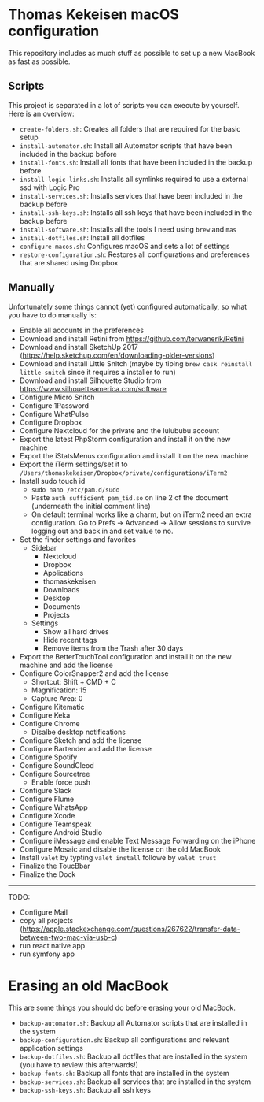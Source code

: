 # Thomas Kekeisen macOS configuration

This repository includes as much stuff as possible to set up a new MacBook as fast as possible.

## Scripts

This project is separated in a lot of scripts you can execute by yourself.
Here is an overview:

* `create-folders.sh`:        Creates all folders that are required for the basic setup
* `install-automator.sh`:     Install all Automator scripts that have been included in the backup before
* `install-fonts.sh`:         Install all fonts that have been included in the backup before
* `install-logic-links.sh`:   Installs all symlinks required to use a external ssd with Logic Pro
* `install-services.sh`:      Installs services that have been included in the backup before
* `install-ssh-keys.sh`:      Installs all ssh keys that have been included in the backup before
* `install-software.sh`:      Installs all the tools I need using `brew` and `mas`
* `install-dotfiles.sh`:      Install all dotfiles
* `configure-macos.sh`:       Configures macOS and sets a lot of settings
* `restore-configuration.sh`: Restores all configurations and preferences that are shared using Dropbox

## Manually

Unfortunately some things cannot (yet) configured automatically,
so what you have to do manually is:

* Enable all accounts in the preferences
* Download and install Retini from https://github.com/terwanerik/Retini
* Download and install SketchUp 2017 (https://help.sketchup.com/en/downloading-older-versions)
* Download and install Little Snitch (maybe by tiping `brew cask reinstall little-snitch` since it requires a installer to run)
* Download and install Silhouette Studio from https://www.silhouetteamerica.com/software
* Configure Micro Snitch
* Configure 1Password
* Configure WhatPulse
* Configure Dropbox
* Configure Nextcloud for the private and the lulububu account
* Export the latest PhpStorm configuration and install it on the new machine
* Export the iStatsMenus configuration and install it on the new machine
* Export the iTerm settings/set it to `/Users/thomaskekeisen/Dropbox/private/configurations/iTerm2`
* Install sudo touch id
    * `sudo nano /etc/pam.d/sudo`
    * Paste `auth sufficient pam_tid.so` on line 2 of the document (underneath the initial comment line)
    * On default terminal works like a charm, but on iTerm2 need an extra configuration. Go to Prefs -> Advanced -> Allow sessions to survive logging out and back in and set value to no.
* Set the finder settings and favorites
	* Sidebar
		* Nextcloud
		* Dropbox
		* Applications
		* thomaskekeisen
		* Downloads
		* Desktop
		* Documents
		* Projects
	* Settings
		* Show all hard drives
		* Hide recent tags
		* Remove items from the Trash after 30 days
* Export the BetterTouchTool configuration and install it on the new machine and add the license
* Configure ColorSnapper2 and add the license
    * Shortcut: Shift + CMD + C
    * Magnification: 15
    * Capture Area: 0
* Configure Kitematic
* Configure Keka
* Configure Chrome
    * Disalbe desktop notifications
* Configure Sketch and add the license
* Configure Bartender and add the license
* Configure Spotify
* Configure SoundCleod
* Configure Sourcetree
	* Enable force push
* Configure Slack
* Configure Flume
* Configure WhatsApp
* Configure Xcode
* Configure Teamspeak
* Configure Android Studio
* Configure iMessage and enable Text Message Forwarding on the iPhone
* Configure Mosaic and disable the license on the old MacBook
* Install `valet`  by typting `valet install` followe by `valet trust`
* Finalize the ToucBbar
* Finalize the Dock

----



TODO:

* Configure Mail
* copy all projects (https://apple.stackexchange.com/questions/267622/transfer-data-between-two-mac-via-usb-c)
* run react native app
* run symfony app



# Erasing an old MacBook

This are some things you should do before erasing your old MacBook.

* `backup-automator.sh`:     Backup all Automator scripts that are installed in the system
* `backup-configuration.sh`: Backup all configurations and relevant application settings
* `backup-dotfiles.sh`:      Backup all dotfiles that are installed in the system (you have to review this afterwards!)
* `backup-fonts.sh`:         Backup all fonts that are installed in the system
* `backup-services.sh`:      Backup all services that are installed in the system
* `backup-ssh-keys.sh`:      Backup all ssh keys
